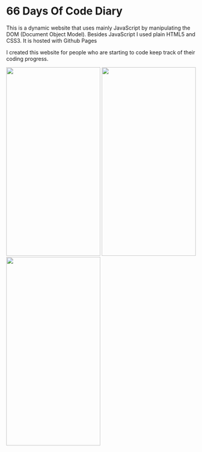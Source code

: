 <h1>66 Days Of Code Diary</h1>

<p>This is a dynamic website that uses mainly JavaScript by manipulating the DOM (Document Object Model). Besides JavaScript I used plain HTML5 and CSS3. It is hosted with Github Pages</p>

<p>I created this website for people who are starting to code keep track of their coding progress.</p>


<img src="https://suelenduarte.github.io/66DaysOfCodeDiary/images/IMG1.png" width = 250 height = 500> <img src="https://suelenduarte.github.io/66DaysOfCodeDiary/images/img2.jpg" width = 250 height = 500> <img src="https://suelenduarte.github.io/66DaysOfCodeDiary/images/img3.jpg" width = 250 height = 500>

